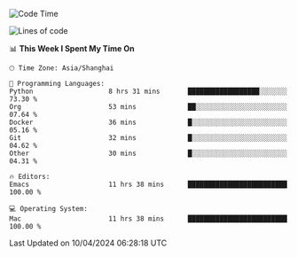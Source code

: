 <!--START_SECTION:waka-->
![Code Time](http://img.shields.io/badge/Code%20Time-1%2C899%20hrs%2011%20mins-blue)

![Lines of code](https://img.shields.io/badge/From%20Hello%20World%20I%27ve%20Written-298.3%20thousand%20lines%20of%20code-blue)

📊 **This Week I Spent My Time On** 

```text
🕑︎ Time Zone: Asia/Shanghai

💬 Programming Languages: 
Python                   8 hrs 31 mins       ██████████████████░░░░░░░   73.30 % 
Org                      53 mins             ██░░░░░░░░░░░░░░░░░░░░░░░   07.64 % 
Docker                   36 mins             █░░░░░░░░░░░░░░░░░░░░░░░░   05.16 % 
Git                      32 mins             █░░░░░░░░░░░░░░░░░░░░░░░░   04.62 % 
Other                    30 mins             █░░░░░░░░░░░░░░░░░░░░░░░░   04.31 % 

🔥 Editors: 
Emacs                    11 hrs 38 mins      █████████████████████████   100.00 % 

💻 Operating System: 
Mac                      11 hrs 38 mins      █████████████████████████   100.00 % 
```


 Last Updated on 10/04/2024 06:28:18 UTC
<!--END_SECTION:waka-->
